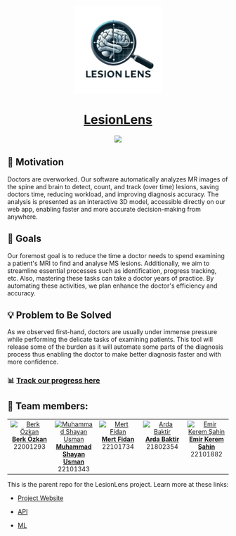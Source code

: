 <div style="text-align: center;">
  <div align="center">
    <img src="LesionLens-logo.png" alt="Logo" classname="main-logo" style="width:200px;"/>
  </div>
  <h1 align="center"><a href="https://scorpia2004.github.io/LesionLensWeb/">LesionLens</a></h1>
</div>
<!--
## How to run:
<i>CTRL + left click on links</i>
1. Run the [web service](https://campus-connect-undefined-api.onrender.com/) in a new tab: 
2. Wait for the webpage to display "ok!"
3. Then open the Campus Connect website in another new tab: [CampusConnect](https://campus-connect-undefined.onrender.com/)
-->
<div align="center">

[![](https://mermaid.ink/img/pako:eNp9VW1PIjEQ_itN7ysQQBDYD5ecbvRyyh0B9RKLH-ru7G7j0u61XRWN__2mLQgI2k0KnXlm-sxL21eaqBRoRJvN5lxaYUuIyESrXPMFyUr1NJeJkpnIo7kkxBawQP09N_C-vOFa8PsSjEcQVCYPuVa1TCMyp9-yrI1jToOy0mLB9fJUlUp7dQfct1ZbeLYbXebHB9OrLyAGkGu643-QuW8NyJQ8aOyDn0sXb1JwbcnlNBis_Nb3mI-qcIlJmZvqxAol74L6hM2ghMSSCbcCpF2LSbP5nZyyGwFPpBDGKr3cUcXsuioVT4lEwHi60sVeN7NchvWFX_9WIuTccdpjBUgKmpVWCRgjZL5y5Y1W5noRZM6xF12wE8ENSZTWsI4mQHacO0vmJl4Kw7eidmPMbskMPQCRnyBApp-4RWosENSwm083frFYmESDBfKXP2J6LbGaS5PhPtsw0mxhLDfsnNcYOYZ2JkoLepODr0i4XDA3Yc-k4uUj9zM2BSNedn2dhR3PnU6VtTMhmXgGs4U5D5if7FRJg4XHniAmQXI5r8xhXlt_XbJ9hSbv9TxQ8rWKTfaq7o3_sBiTl1hD8GgiSUNqhyFjPO7lCvnHAW-xe_MFUtwOf4vOxn9ozApxvNxnpIxlbiJ7hA5lPnhhq19sgbwu8SLZq8HU5TAVToqwKZZKLbDGUKbbiZwGamy2UMoWjuoVJIUU_2rYy_d6sfm3JuFzzn6kqSEpt5xYRapwov3xvdsymXiwLTRAfLC1goodxeRRmPrQyXDjygE0VERl5DKU6SPCb3TNSiEfsIQVeRK2IN3Y99PB2HabijboAvBoihTv-FcnnlN_bc-puwOx8R_cBfiGOF5bNVvKhEZW19CgdYVZgFhw9xbQKOOlQWnFJY1e6TONOqNBq99td4ajzhC_9nG_QZc06vZbve6o2-sM-sPe8HjUGbw16ItS6KLTard7o_YRSnud7qjdGzQoYHGVHodHyL9Ffo9bbxCI4GOSFysCb_8BIccWBQ?type=png)](https://mermaid.live/edit#pako:eNp9VW1PIjEQ_itN7ysQQBDYD5ecbvRyyh0B9RKLH-ru7G7j0u61XRWN__2mLQgI2k0KnXlm-sxL21eaqBRoRJvN5lxaYUuIyESrXPMFyUr1NJeJkpnIo7kkxBawQP09N_C-vOFa8PsSjEcQVCYPuVa1TCMyp9-yrI1jToOy0mLB9fJUlUp7dQfct1ZbeLYbXebHB9OrLyAGkGu643-QuW8NyJQ8aOyDn0sXb1JwbcnlNBis_Nb3mI-qcIlJmZvqxAol74L6hM2ghMSSCbcCpF2LSbP5nZyyGwFPpBDGKr3cUcXsuioVT4lEwHi60sVeN7NchvWFX_9WIuTccdpjBUgKmpVWCRgjZL5y5Y1W5noRZM6xF12wE8ENSZTWsI4mQHacO0vmJl4Kw7eidmPMbskMPQCRnyBApp-4RWosENSwm083frFYmESDBfKXP2J6LbGaS5PhPtsw0mxhLDfsnNcYOYZ2JkoLepODr0i4XDA3Yc-k4uUj9zM2BSNedn2dhR3PnU6VtTMhmXgGs4U5D5if7FRJg4XHniAmQXI5r8xhXlt_XbJ9hSbv9TxQ8rWKTfaq7o3_sBiTl1hD8GgiSUNqhyFjPO7lCvnHAW-xe_MFUtwOf4vOxn9ozApxvNxnpIxlbiJ7hA5lPnhhq19sgbwu8SLZq8HU5TAVToqwKZZKLbDGUKbbiZwGamy2UMoWjuoVJIUU_2rYy_d6sfm3JuFzzn6kqSEpt5xYRapwov3xvdsymXiwLTRAfLC1goodxeRRmPrQyXDjygE0VERl5DKU6SPCb3TNSiEfsIQVeRK2IN3Y99PB2HabijboAvBoihTv-FcnnlN_bc-puwOx8R_cBfiGOF5bNVvKhEZW19CgdYVZgFhw9xbQKOOlQWnFJY1e6TONOqNBq99td4ajzhC_9nG_QZc06vZbve6o2-sM-sPe8HjUGbw16ItS6KLTard7o_YRSnud7qjdGzQoYHGVHodHyL9Ffo9bbxCI4GOSFysCb_8BIccWBQ)

</div>

## 🌟 Motivation

Doctors are overworked. Our software automatically analyzes MR images of the spine and brain to detect, count, and track (over time) lesions, 
saving doctors time, reducing workload, and improving diagnosis accuracy. The analysis is presented as an interactive 3D model, 
accessible directly on our web app, enabling faster and more accurate decision-making from anywhere.

## 🎯 Goals

Our foremost goal is to reduce the time a doctor needs to spend examining a patient's MRI to find and analyse MS lesions. Additionally, we aim to streamline essential processes such as identification, progress tracking, etc. Also, mastering these tasks can take a doctor years of practice. By automating these activities, we plan enhance the doctor's efficiency and accuracy.

## 💡 Problem to Be Solved

As we observed first-hand, doctors are usually under immense pressure while performing the delicate tasks of examining patients. This tool will release some of the burden as it will automate some parts of the diagnosis process thus enabling the doctor to make better diagnosis faster and with more confidence.
<!--
## ✨ Selling Points

TODO

## 🌟 Interesting Factor

TODO

## 🚀 Features

TODO
-->
### 📊 [Track our progress here](https://wirehaired-chess-bd5.notion.site/LesionLens-Final-Year-Project-2063c963e82e46d2a243154cef256844?pvs=74)

## 👥 Team members:

<table align="center">
  <tbody>
    <tr>
      <td align="center" valign="top" width="20%"><a href="https://github.com/berkOzkanCSGod"><img src="https://avatars.githubusercontent.com/u/82842011?v=4" width="100px;" alt="Berk Özkan"/><br /><b>Berk Özkan</b></a><br/>22001293</td>
      <td align="center" valign="top" width="20%"><a href="https://github.com/SCORPIA2004"><img src="https://avatars.githubusercontent.com/u/62741526?v=4" width="100px;" alt="Muhammad Shayan Usman"/><br/><b>Muhammad Shayan Usman</b></a><br/>22101343</td>
      <td align="center" valign="top" width="20%"><a href="https://github.com/mertfidan715"><img src="https://avatars.githubusercontent.com/u/91386207?v=4" width="100px;" alt="Mert Fidan"/><br/><b>Mert Fidan</b></a><br/>22101734</td>
            <td align="center" valign="top" width="20%"><a href="https://github.com/ardaBaktir"><img src="https://avatars.githubusercontent.com/u/63589223?v=4" width="100px;" alt="Arda Baktir"/><br/><b>Arda Baktir</b></a><br/>21802354</td>
      <td align="center" valign="top" width="20%"><a href="https://github.com/hkeremh"><img src="https://avatars.githubusercontent.com/u/90092864?v=4" width="100px;" alt="Emir Kerem Şahin
"/><br/><b>Emir Kerem Şahin</b></a><br/>22101882</td>

  </tbody>
</table>


This is the parent repo for the LesionLens project. Learn more at these links:
- [Project Website](https://scorpia2004.github.io/LesionLensWeb/)

- [API](https://github.com/berkOzkanCSGod/lesionlens-api)

- [ML](https://github.com/berkOzkanCSGod/lesionlens-ml)
